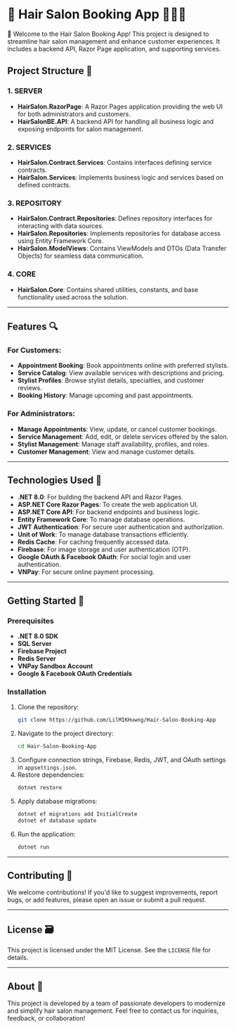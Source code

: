# 💈 Hair Salon Booking App 💇🏼‍♀️

👋 Welcome to the Hair Salon Booking App! This project is designed to streamline hair salon management and enhance customer experiences. It includes a backend API, Razor Page application, and supporting services.

## Project Structure 📂

### **1. SERVER**

- **HairSalon.RazorPage**: A Razor Pages application providing the web UI for both administrators and customers.
- **HairSalonBE.API**: A backend API for handling all business logic and exposing endpoints for salon management.

### **2. SERVICES**

- **HairSalon.Contract.Services**: Contains interfaces defining service contracts.
- **HairSalon.Services**: Implements business logic and services based on defined contracts.

### **3. REPOSITORY**

- **HairSalon.Contract.Repositories**: Defines repository interfaces for interacting with data sources.
- **HairSalon.Repositories**: Implements repositories for database access using Entity Framework Core.
- **HairSalon.ModelViews**: Contains ViewModels and DTOs (Data Transfer Objects) for seamless data communication.

### **4. CORE**

- **HairSalon.Core**: Contains shared utilities, constants, and base functionality used across the solution.

---

## Features 🔍

### For Customers:

- **Appointment Booking**: Book appointments online with preferred stylists.
- **Service Catalog**: View available services with descriptions and pricing.
- **Stylist Profiles**: Browse stylist details, specialties, and customer reviews.
- **Booking History**: Manage upcoming and past appointments.

### For Administrators:

- **Manage Appointments**: View, update, or cancel customer bookings.
- **Service Management**: Add, edit, or delete services offered by the salon.
- **Stylist Management**: Manage staff availability, profiles, and roles.
- **Customer Management**: View and manage customer details.

---

## Technologies Used 🔎

- **.NET 8.0**: For building the backend API and Razor Pages.
- **ASP.NET Core Razor Pages**: To create the web application UI.
- **ASP.NET Core API**: For backend endpoints and business logic.
- **Entity Framework Core**: To manage database operations.
- **JWT Authentication**: For secure user authentication and authorization.
- **Unit of Work**: To manage database transactions efficiently.
- **Redis Cache**: For caching frequently accessed data.
- **Firebase**: For image storage and user authentication (OTP).
- **Google OAuth & Facebook OAuth**: For social login and user authentication.
- **VNPay**: For secure online payment processing.

---

## Getting Started 🔨

### Prerequisites

- **.NET 8.0 SDK**
- **SQL Server**
- **Firebase Project**
- **Redis Server**
- **VNPay Sandbox Account**
- **Google & Facebook OAuth Credentials**

### Installation

1. Clone the repository:
   ```bash
   git clone https://github.com/LilMIKHuwng/Hair-Salon-Booking-App
   ```
2. Navigate to the project directory:
   ```bash
   cd Hair-Salon-Booking-App
   ```
3. Configure connection strings, Firebase, Redis, JWT, and OAuth settings in `appsettings.json`.
4. Restore dependencies:
   ```bash
   dotnet restore
   ```
5. Apply database migrations:
   ```bash
   dotnet ef migrations add InitialCreate
   dotnet ef database update
   ```
6. Run the application:
   ```bash
   dotnet run
   ```

---

## Contributing 👏

We welcome contributions! If you'd like to suggest improvements, report bugs, or add features, please open an issue or submit a pull request.

---

## License 🗃️

This project is licensed under the MIT License. See the `LICENSE` file for details.

---

## About 👥

This project is developed by a team of passionate developers to modernize and simplify hair salon management. Feel free to contact us for inquiries, feedback, or collaboration!
